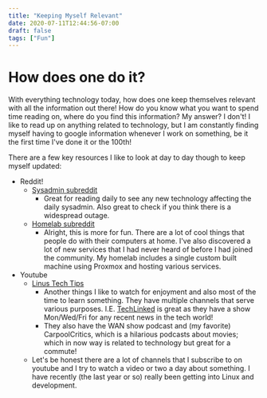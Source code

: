 ```yaml
---
title: "Keeping Myself Relevant"
date: 2020-07-11T12:44:56-07:00
draft: false
tags: ["Fun"]
---
```


# How does one do it?

With everything technology today, how does one keep themselves relevant with all the information out there! How do you know what you want to spend time reading on, where do you find this information? My answer? I don't! I like to read up on anything related to technology, but I am constantly finding myself having to google information whenever I work on something, be it the first time I've done it or the 100th! 

There are a few key resources I like to look at day to day though to keep myself updated:

* Reddit!
    * [Sysadmin subreddit](reddit.com/r/sysadmin)
        * Great for reading daily to see any new technology affecting the daily sysadmin. Also great to check if you think there is a widespread outage. 
    * [Homelab subreddit](reddit.com/r/homelab)
        * Alright, this is more for fun. There are a lot of cool things that people do with their computers at home. I've also discovered a lot of new services that I had never heard of before I had joined the community. My homelab includes a single custom built machine using Proxmox and hosting various services. 
* Youtube
    * [Linus Tech Tips](https://www.youtube.com/user/LinusTechTips)
        * Another things I like to watch for enjoyment and also most of the time to learn something. They have multiple channels that serve various purposes. I.E. [TechLinked](https://www.youtube.com/channel/UCeeFfhMcJa1kjtfZAGskOCA) is great as they have a show Mon/Wed/Fri for any recent news in the tech world!
        * They also have the WAN show podcast and (my favorite) CarpoolCritics, which is a hilarious podcasts about movies; which in now way is related to technology but great for a commute!
    * Let's be honest there are a lot of channels that I subscribe to on youtube and I try to watch a video or two a day about something. I have recently (the last year or so) really been getting into Linux and development. 

